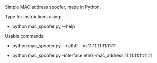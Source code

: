 Simple MAC address spoofer, made in Python. 

Type for instructions using:

- python mac_spoofer.py --help

Usable commands:

- python mac_spoofer.py --i eth0 --m 11:11:11:11:11:11

- python mac_spoofer.py -interface eth0 -mac_address 11:11:11:11:11:11
